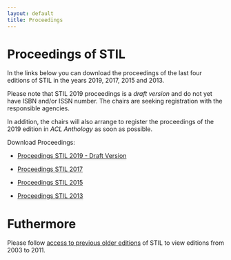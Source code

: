 ```yaml
---
layout: default
title: Proceedings
---
```


# Proceedings of STIL

In the links below you can download the proceedings of the last four editions of STIL in the years 2019, 2017, 2015 and 2013.

Please note that STIL 2019 proceedings is a _draft version_ and do not yet have ISBN and/or ISSN number. The chairs are seeking registration with the responsible agencies.


In addition, the chairs will also arrange to register the proceedings of the 2019 edition in _ACL Anthology_ as soon as possible.

Download Proceedings:

- [Proceedings STIL 2019 - Draft Version](http://comissoes.sbc.org.br/ce-pln/stil2019/proceedings-stil-2019-Final.pdf)

- [Proceedings STIL 2017](https://www.aclweb.org/anthology/W17-6600.pdf)

- [Proceedings STIL 2015](https://www.aclweb.org/anthology/W15-5600.pdf)

- [Proceedings STIL 2013](https://www.aclweb.org/anthology/W13-4800.pdf)


# Futhermore

Please follow [access to previous older editions](http://www.nilc.icmc.usp.br/til/) of STIL to view editions from 2003 to 2011.